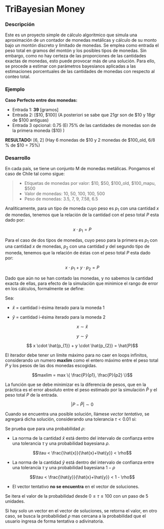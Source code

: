 # TriBayesian Money

### Descripción

Este es un proyecto simple de cálculo algoritmico que simula una aproximación de un contador de monedas metálicas y cálculo de su monto  bajo un montón discreto y limitado de monedas. Se emplea como entrada el peso total en gramos del montón y los posibles tipos de monedas. Sin embargo, como no hay certeza de las proporciones de las cantidades exactas de monedas, esto puede provocar más de una solución. Para ello, se procede a estimar con parámetros bayesianos aplicadas a las estimaciones porcentuales de las cantidades de monedas con respecto al conteo total.


### Ejemplo

**Caso Perfecto entre dos monedas:**

- Entrada 1: **39** [gramos] 
- Entrada 2: [$10, $100] (A posteriori se sabe que 21gr son de $10 y 18gr de $100 antiguas)
- Entrada 3 opcional: 0.75 (El 75% de las cantidades de monedas son de la primera moneda ($10) )

**RESULTADO:** [6, 2] (Hay 6 monedas de $10 y 2 monedas de $100_old, 6/8 % de $10 = 75%)

### Desarrollo

En cada país, se tiene un conjunto M de monedas metálicas. Pongamos el caso de Chile tal como sigue:

> - Etiquetas de monedas por valor: $10, $50, $100_old, $100_mapu, $500
> - Valor de monedas: 10, 50, 100, 100, 500
> - Peso de monedas: 3.5, 7, 9, 7.58, 6.5

Analíticamente, para un tipo de moneda cuyo peso es $p_{1}$ con una cantidad $x$ de monedas, tenemos que la relación de la cantidad con el peso total $P$ esta dado por:

$$ x \cdot p_{1} = P$$

Para el caso de dos tipos de monedas, cuyo peso para la primera es $p_{1}$ con una cantidad $x$ de monedas, $p_{2}$ con una cantidad $y$ del segundo tipo de moneda,   tenemos que la relación de éstas con el peso total $P$ esta dado por: 

$$ x \cdot p_{1} + y \cdot p_{2} = P$$

Dado que aún no se han contado las monedas, y no sabemos la cantidad exacta de ellas, para efecto de la simulación que minimice el rango de error en los cálculos, formalmente se define: 

Sea:

- $\hat{x}$ = cantidad i-ésima iterado para la moneda 1

- $\hat{y}$ = cantidad i-ésima iterado para la moneda 2


$$x \sim \hat{x}$$

$$y \sim \hat{y}$$

$$ x \cdot \hat{p_{1}} + y \cdot \hat{p_{2}} = \hat{P}$$


El iterador debe tener un límite máximo para no caer en loops infinitos, considerando un numero **maxlim** como el entero máximo entre el peso total $P$ y los pesos de las dos monedas escogidas.

$$maxlim = max \{ \frac{P}{p1}, \frac{P}{p2} \}$$

La función que se debe minimizar es la diferencia de pesos, que en la práctica es el error absoluto entre el peso estimado por la simulación $\hat{P}$ y el peso total $P$ de la entrada. 

$$|P - \hat{P}| \sim 0$$

Cuando se encuentra una posible solución, llámese *vector tentativo*, se agregará dicha solución, considerando una tolerancia $\tau < 0.01$ si:

Se prueba que para una probabilidad $\rho$:
- La norma de la cantidad $\hat{x}$ 
está dentro del intervalo de confianza entre una tolerancia $\tau$ 
y una probabilidad bayesiana $\rho$.

$$\tau < \frac{\hat{x}}{\hat{x}+\hat{y}} < \rho$$

- La norma de la cantidad $\hat{y}$ 
está dentro del intervalo de confianza entre una tolerancia $\tau$ y una probabilidad bayesiana $1 - \rho$

$$\tau < \frac{\hat{y}}{\hat{x}+\hat{y}} < 1 - \rho$$

- El vector tentativo **no se encuentra** en el vector de soluciones.


Se itera el valor de la probabilidad desde $0 \leq \tau \leq 100$ con un paso de 5 unidades.

Si hay solo un vector en el vector de soluciones, se retorna el valor, en otro caso, se busca la probabilidad $\rho$ mas cercana a la probabilidad que el usuario ingresa de forma tentativa o adivinatoria.

